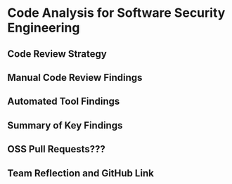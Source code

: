 # Code Analysis for Software Security Engineering

## Code Review Strategy

## Manual Code Review Findings

## Automated Tool Findings

## Summary of Key Findings

## OSS Pull Requests???

## Team Reflection and GitHub Link
